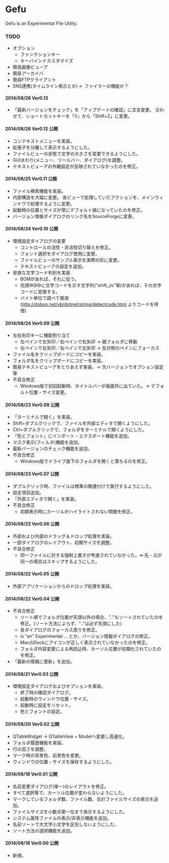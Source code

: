 Gefu
====

Gefu is an Experimental File Utility.

### TODO
  * オプション
    * ファンクションキー
    * キーバインドカスタマイズ
  * 簡易画像ビューア
  * 簡易アーカイバ
  * 簡易FTPクライアント
  * SNS連携(タイムライン表示とか) ← ファイラーの機能か？

#### 2014/08/26 Ver0.13
  * 「最新バージョンをチェック」を「アップデートの確認」に文言変更。
    合わせて、ショートカットキーを「V」から「Shift+Z」に変更。

#### 2014/08/26 Ver0.12 公開
  * コンテキストメニューを実装。
  * 拡張子を分離して表示するようにした。
  * ファイルビューの状態で文字の大きさを変更できるようにした。
  * GUIまわり(メニュー、ツールバー、ダイアログ)を調整。
  * テキストビューアの外観設定が反映されていなかったのを修正。

#### 2014/08/25 Ver0.11 公開
  * ファイル検索機能を実装。
  * 内部構造を大幅に変更。
    各ビューで処理していたアクションを、メインウィンドウで処理するように変更。
  * 起動時の位置とサイズが常にデフォルト値になっていたのを修正。
  * バージョン情報ダイアログのリンク先をSourceForgeに変更。

#### 2014/08/24 Ver0.10 公開
  * 環境設定ダイアログの変更
    * コントロールの活性・非活性切り替えを修正。
    * フォント選択をダイアログ使用に変更。
    * ファイルビューのサンプル表示を実際の形に変更。
    * テキストビューアの設定を追加。
  * 安直な文字コード判別を実装
    * BOMがあれば、それに従う。
    * 先頭1KB中に文字コードを示す文字列("shift_jis"等)があれば、その文字コードに変換する。
    * バイト単位で調べて推測(http://dobon.net/vb/dotnet/string/detectcode.html よりコードを拝借)

#### 2014/08/24 Ver0.09 公開
  * 左右矢印キーに機能割り当て
    * 左ペインで左矢印／右ペインで右矢印 → 親フォルダに移動
    * 左ペインで右矢印／右ペインで左矢印 → 反対側のペインにフォーカス
  * ファイル名をクリップボードにコピーを実装。
  * フォルダ名をクリップボードにコピーを実装。
  * 簡易テキストビューアをとりあえず実装。→ 次バージョンでオプション設定等
  * 不具合修正
    * Windows版で初回起動時、タイトルバーが画面外に出ていた。→ デフォルト位置・サイズ変更。

#### 2014/08/23 Ver0.08 公開
  * 「ターミナルで開く」を実装。
  * Shift+ダブルクリックで、ファイルを外部エディタで開くようにした。
  * Ctrl+ダブルクリックで、フォルダをターミナルで開くようにした。
  * 「色とフォント」にインポート・エクスポート機能を追加。
  * マスク表示(フィルタ)機能を追加。
  * 最新バージョンのチェック機能を追加。
  * 不具合修正
    * Windows版でドライブ直下のフォルダを開くと落ちるのを修正。

#### 2014/08/23 Ver0.07 公開
  * ダブルクリック時、ファイルは標準の関連付けで実行するようにした。
  * 設定項目追加。
  * 「外部エディタで開く」を実装。
  * 不具合修正
    * 初期表示時にカーソルがハイライトされない問題を修正。

#### 2014/08/22 Ver0.06 公開
  * 外部および内部のドラッグ＆ドロップ処理を実装。
  * 一部ダイアログのレイアウト、初期サイズを調整。
  * 不具合修正
    * 同一ファイルに対する強制上書きが考慮されていなかった。⇛ 先・元が同一の場合はスキップするようにした。

#### 2014/08/22 Ver0.05 公開
  * 外部アプリケーションからのドロップ処理を実装。

#### 2014/08/22 Ver0.04 公開
  * 不具合修正
    * ソート順でフォルダ位置が先頭以外の場合、".."もソートされていたのを修正。(ソート方法によらず、".."は必ず先頭にした)
    * 各ダイアログのフォーカス周りを修正。
    * is "an" Experimental ... とか、バージョン情報ダイアログの修正。
    * MacのDockにアイコンが正しく表示されていなかったのを修正。
    * フォルダ内容変更による再読込時、カーソル位置が初期化されていたのを修正。
  * 「最新の情報に更新」を追加。

#### 2014/08/21 Ver0.03 公開
  * 環境設定ダイアログおよびオプションを実装。
    * 終了時の確認ダイアログ。
    * 起動時のウィンドウ位置・サイズ。
    * 起動時に設定をリセット。
    * 色とフォントの設定。

#### 2014/08/20 Ver0.02 公開
  * QTableWidget -> QTableView + Modelへ変更し高速化。
  * フォルダ履歴機能を実装。
  * 行の高さを調整。
  * マーク時の背景色、前景色を変更。
  * ウィンドウの位置・サイズを保存するようにした。

#### 2014/08/18 Ver0.01 公開
  * 名前変更ダイアログ(単一)のレイアウトを修正。
  * すべて選択等で、カーソル位置が変わらないようにした。
  * マークしているフォルダ数、ファイル数、合計ファイルサイズの表示を追加。
  * ファイルサイズを小数点第一位まで表示するようにした。
  * システム属性ファイルの表示/非表示機能を追加。
  * 名前ソートで大文字小文字を区別しないようにした。
  * ソート方法の選択機能を追加。

#### 2014/08/18 Ver0.00 公開
  * 新規。
